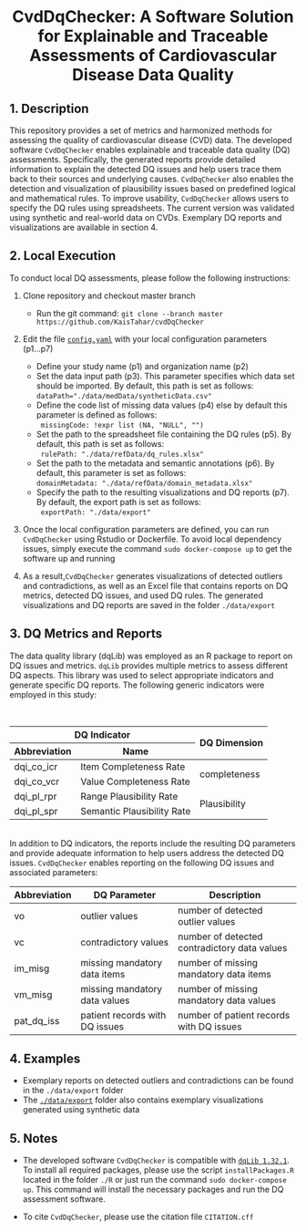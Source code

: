 # <p align="center"> CvdDqChecker: A Software Solution for Explainable and Traceable Assessments of Cardiovascular Disease Data Quality </p>

## 1. Description
This repository provides a set of metrics and harmonized methods for assessing the quality of cardiovascular disease (CVD) data. The developed software `CvdDqChecker` enables explainable and traceable data quality (DQ) assessments. Specifically, the generated reports provide detailed information to explain the detected DQ issues and help users trace them back to their sources and underlying causes. `CvdDqChecker` also enables the detection and visualization of plausibility issues based on predefined logical and mathematical rules. To improve usability, `CvdDqChecker` allows users to specify the DQ rules using spreadsheets. The current version was validated using synthetic and real-world data on CVDs. Exemplary DQ reports and visualizations are available in section 4.

## 2. Local Execution
To conduct local DQ assessments, please follow the following instructions:

1. Clone repository and checkout master branch
   - Run the git command: ``` git clone --branch master https://github.com/KaisTahar/cvdDqChecker ```

2. Edit the file [`config.yaml`](https://github.com/KaisTahar/cvdDqChecker/blob/master/config.yaml) with your local configuration parameters (p1...p7)
   - Define your study name (p1) and organization name (p2) 
   - Set the data input path (p3). This parameter specifies which data set should be imported. By default, this path is set as follows:
     <br/>``` dataPath="./data/medData/syntheticData.csv" ```
   - Define the code list of missing data values (p4) else by default this parameter is defined as follows:
     <br/>``` missingCode: !expr list (NA, "NULL", "")``` 
   - Set the path to the spreadsheet file containing the DQ rules (p5). By default, this path is set as follows:
     <br/>``` rulePath: "./data/refData/dq_rules.xlsx"``` 
   - Set the path to the metadata and semantic annotations (p6). By default, this parameter is set as follows:
     <br/>``` domainMetadata: "./data/refData/domain_metadata.xlsx" ```
   - Specify the path to the resulting visualizations and DQ reports (p7). By default, the export path is set as follows:
     <br/>``` exportPath: "./data/export"```

3. Once the local configuration parameters are defined, you can run `CvdDqChecker` using Rstudio or Dockerfile. To avoid local dependency issues,  simply execute the command ```sudo docker-compose up``` to get the software up and running

4. As a result,`CvdDqChecker` generates visualizations of detected outliers and contradictions, as well as an Excel file that contains reports on DQ metrics, detected DQ issues, and used DQ rules. The generated visualizations and DQ reports are saved in the folder `./data/export`

## 3. DQ Metrics and Reports
The data quality library (dqLib) was employed as an R package to report on DQ issues and metrics. `dqLib` provides multiple metrics to assess different DQ aspects. This library was used to select appropriate indicators and generate specific DQ reports. The following generic indicators were employed in this study:

<br />
<table>
    <thead>
        <tr>
            <th colspan="2">DQ Indicator </th>
            <th rowspan=2>DQ Dimension</th>
        </tr>
       <tr>
            <th>Abbreviation </th>
            <th>Name </th>
       </tr>
    </thead>
    <tbody>
        <tr>
            <td>dqi_co_icr</td>
            <td >Item Completeness Rate</td>
            <td rowspan=2>completeness</td>
        </tr>
        <tr>
            <td>dqi_co_vcr</td>
            <td>Value Completeness Rate</td>
        </tr>
        <tr>
            <td>dqi_pl_rpr</td>
           <td > Range Plausibility Rate </td>
           <td rowspan=2>Plausibility</td>
        </tr>
            <td>dqi_pl_spr</td>
           <td > Semantic Plausibility Rate </td>
        </tr>
    </tbody>
</table>

<br />  In addition to DQ indicators, the reports include the resulting DQ parameters and provide adequate information to help users address the detected DQ issues. `CvdDqChecker` enables reporting on the following DQ issues and associated parameters:
  
  | Abbreviation | DQ Parameter | Description |
  |-----|--------------------------- | ------------|
  |  vo | outlier values | number of detected outlier values  |
  |  vc | contradictory values | number of detected contradictory data values  |
  |  im_misg | missing mandatory data items |  number of missing mandatory data items|
  |  vm_misg | missing mandatory data values| number of missing mandatory data values|
  | pat_dq_iss | patient records with DQ issues| number of patient records with DQ issues|

## 4. Examples

- Exemplary reports on detected outliers and contradictions can be found in the `./data/export` folder
- The [`./data/export`](https://github.com/KaisTahar/cvdDqChecker/tree/master/data/export) folder also contains exemplary visualizations generated using synthetic data

## 5. Notes

- The developed software `CvdDqChecker` is compatible with [`dqLib 1.32.1`](https://github.com/KaisTahar/dqLib/releases/tag/v1.32.1). To install all required packages, please use the script `installPackages.R` located in the folder `./R` or just run the command `sudo docker-compose up`. This command will install the necessary packages and run the DQ assessment software.

- To cite `CvdDqChecker`, please use the citation file `CITATION.cff`


